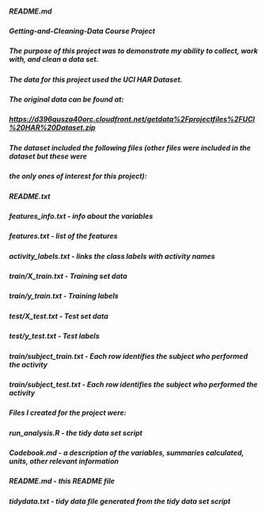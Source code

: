 ##### README.md

##### Getting-and-Cleaning-Data Course Project 

##### The purpose of this project was to demonstrate my ability to collect, work with, and clean a data set.

##### The data for this project used the UCI HAR Dataset. 

##### The original data can be found at: 
##### https://d396qusza40orc.cloudfront.net/getdata%2Fprojectfiles%2FUCI%20HAR%20Dataset.zip 


##### The dataset included the following files (other files were included in the dataset but these were
##### the only ones of interest for this project):

##### README.txt
##### features_info.txt - info about the variables
##### features.txt - list of the features
##### activity_labels.txt - links the class labels with activity names
##### train/X_train.txt - Training set data
##### train/y_train.txt - Training labels
##### test/X_test.txt - Test set data
##### test/y_test.txt - Test labels
##### train/subject_train.txt - Each row identifies the subject who performed the activity
##### train/subject_test.txt - Each row identifies the subject who performed the activity

##### Files I created for the project were:

##### run_analysis.R - the tidy data set script
##### Codebook.md - a description of the variables, summaries calculated, units, other relevant information
##### README.md - this README file
##### tidydata.txt - tidy data file generated from the tidy data set script


